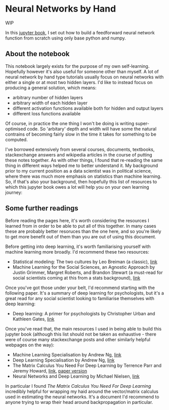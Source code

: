 # Neural Networks by Hand

WIP

In this [jupyter book](https://jupyterbook.org/en/stable/intro.html), I set out how to build a feedforward neural network function from scratch using only base python and numpy.

## About the notebook

This notebook largely exists for the purpose of my own self-learning. Hopefully however it's also useful for someone other than myself. A lot of neural network by hand type tutorials usually focus on neural networks with either a single or at most two hidden layers. I'd like to instead focus on producing a general solution, which means:

- arbitrary number of hidden layers
- arbitrary width of each hidden layer
- different activation functions available both for hidden and output layers
- different loss functions available

Of course, in practice the one thing I won't be doing is writing super-optimised code. So 'arbitary' depth and width will have some the natural contrains of becoming fairly slow in the time it takes for something to be computed.

I've borrowed extensively from several courses, documents, textbooks, stackexchange answers and wikipedia articles in the course of putting these notes together. As with other things, I found that re-reading the same thing in different ways helped me to better understand it. My background prior to my current position as a data scientist was in political science, where there was much more emphasis on statistics than machine learning. So, if that's also your background, then hopefully this list of resources to which this jupyter book owes a lot will help you on your own learning journey:

## Some further readings

Before reading the pages here, it's worth considering the resources I learned from in order to be able to put all of this together. In many cases these are probably better resoruces than the one here, and so you're likely to get more benefit out of them than you are out of using this document.

Before getting into deep learning, it's worth familiarising yourself with machine learning more broadly. I'd recommend these two resources:

- Statistical modeling: The two cultures by Leo Breiman (a classic), [link](https://projecteuclid.org/journals/statistical-science/volume-16/issue-3/Statistical-Modeling--The-Two-Cultures-with-comments-and-a/10.1214/ss/1009213726.full)
- Machine Learning for the Social Sciences, an Agnostic Approach by Justin Grimmer, Margret Roberts, and Brandon Stewart (a must-read for social scientists coming at this from a stats background), [link](https://www.annualreviews.org/doi/abs/10.1146/annurev-polisci-053119-015921)

Once you've got those under your belt, I'd recommend starting with the following paper. It's a summary of deep learning for psychologists, but it's a great read for any social scientist looking to familiarise themselves with deep learning:

- Deep learning: A primer for psychologists by Christopher Urban and Kathleen Gates, [link](https://psycnet.apa.org/record/2021-31499-001)

Once you've read that, the main resources I used in being able to build this jupyter book (although this list should not be taken as exhaustive - there were of course many stackexchange posts and other similarly helpful webpages on the way):

- Machine Learning Specialisation by Andrew Ng, [link](https://www.coursera.org/specializations/machine-learning-introduction)
- Deep Learning Specialisation by Andrew Ng, [link](https://www.coursera.org/specializations/deep-learning)
- The Matrix Calculus You Need For Deep Learning by Terrence Parr and Jeremy Howard, [link](https://explained.ai/matrix-calculus/), [paper version](https://arxiv.org/abs/1802.01528)
- Neural Networks and Deep Learning by Michael Nielsen, [link](http://neuralnetworksanddeeplearning.com/index.html)

In particular I found *The Matrix Calculus You Need For Deep Learning* incredibly helpful for wrapping my haid around the vector/matrix calculus used in estimating the neural networks. It's a document I'd recommend to anyone trying to wrap their head around backpropagation in particular.

